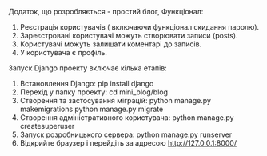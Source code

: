 Додаток, що розробляється - простий блог,  Функціонал:

1. Реєстрація користувачів ( включаючи функціонал скидання паролю).
2. Зареєстровані користувачі можуть створювати записи (posts).
3. Користувачі можуть залишати коментарі до записів.
4. У користувача є профіль.

Запуск Django проекту включає кілька етапів:

1. Встановлення Django: pip install django
2. Перехід у папку проекту: cd mini_blog/blog
3. Створення та застосування міграцій:
    python manage.py makemigrations
    python manage.py migrate
4. Створення адміністративного користувача:
  python manage.py createsuperuser
5. Запуск розробницького сервера:
  python manage.py runserver
6. Відкрийте браузер і перейдіть за адресою http://127.0.0.1:8000/
